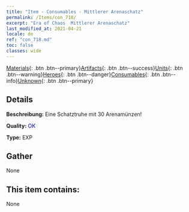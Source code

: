 ```yaml
---
title: "Item - Consumables - Mittlerer Arenaschatz"
permalink: /Items/con_718/
excerpt: "Era of Chaos  Mittlerer Arenaschatz"
last_modified_at: 2021-04-21
locale: de
ref: "con_718.md"
toc: false
classes: wide
---
```

 [Materials](/de/Items/){: .btn .btn--primary}[Artifacts](/de/Items/Artifacts/){: .btn .btn--success}[Units](/de/Items/Units/){: .btn .btn--warning}[Heroes](/de/Items/Heroes/){: .btn .btn--danger}[Consumables](/de/Items/Consumables/){: .btn .btn--info}[Unknown](/de/Items/Unknown/){: .btn .btn--primary}

## Details
 **Beschreibung:** Eine Schatztruhe mit 30 Arenamünzen!

 **Quality:** <span style="color: #0000CD">OK</span>

 **Type:** EXP

## Gather

  None

## This item contains:

  None


